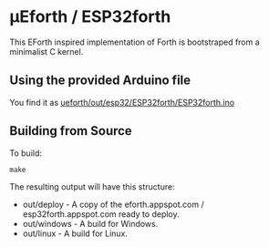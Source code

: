 # µEforth / ESP32forth

This EForth inspired implementation of Forth is bootstraped from a minimalist C kernel.

## Using the provided Arduino file

You find it as [ueforth/out/esp32/ESP32forth/ESP32forth.ino](https://github.com/uho/eforth/blob/VGA32/ueforth/out/esp32/ESP32forth/ESP32forth.ino)

## Building from Source

To build:

```
make
```

The resulting output will have this structure:

* out/deploy - A copy of the eforth.appspot.com / esp32forth.appspot.com ready to deploy.
* out/windows - A build for Windows.
* out/linux - A build for Linux.
